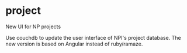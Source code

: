 # project
New UI for NP projects

Use couchdb to update the user interface of NPI's project database. 
The new version is based on Angular instead of ruby/ramaze.
